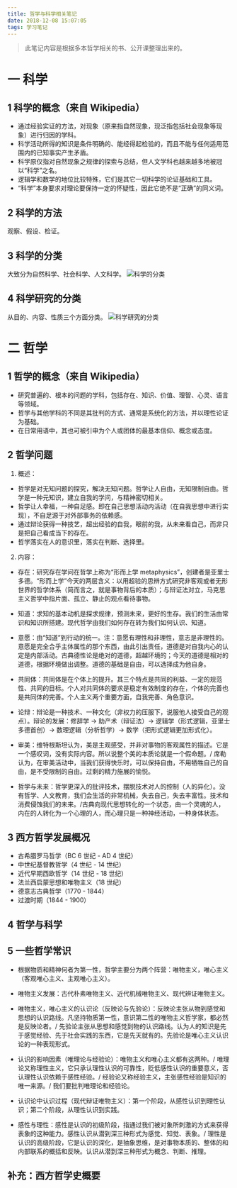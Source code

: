 ```yaml
---
title: 哲学与科学相关笔记
date: 2018-12-08 15:07:05
tags: 学习笔记
---
```

> 此笔记内容是根据多本哲学相关的书、公开课整理出来的。

# 一 科学
## 1 科学的概念（来自 Wikipedia）
- 通过经验实证的方法，对现象（原来指自然现象，现泛指包括社会现象等现象）进行归因的学科。
- 科学活动所得的知识是条件明确的、能经得起检验的，而且不能与任何适用范围内的已知事实产生矛盾。
- 科学原仅指对自然现象之规律的探索与总结，但人文学科也越来越多地被冠以“科学”之名。
- 逻辑学和数学的地位比较特殊，它们是其它一切科学的论证基础和工具。
- “科学”本身要求对理论要保持一定的怀疑性，因此它绝不是“正确”的同义词。

## 2 科学的方法
观察、假设、检证。

## 3 科学的分类
大致分为自然科学、社会科学、人文科学。
![科学的分类](图1.PNG)

## 4 科学研究的分类
从目的、内容、性质三个方面分类。
![科学研究的分类](图2.PNG)

# 二 哲学
## 1 哲学的概念（来自 Wikipedia）
- 研究普遍的、根本的问题的学科，包括存在、知识、价值、理智、心灵、语言等领域。
- 哲学与其他学科的不同是其批判的方式、通常是系统化的方法，并以理性论证为基础。
- 在日常用语中，其也可被引申为个人或团体的最基本信仰、概念或态度。

## 2 哲学问题
1. 概述：
- 哲学是对无知问题的探究，解决无知问题。哲学让人自由，无知限制自由。哲学是一种元知识，建立自我的学问，与精神密切相关。
- 哲学让人幸福，一种自足感。即在自己思想活动内活动（在自我思想中进行实现），不自足源于对外部事务的依赖感。
- 通过辩论获得一种技艺，超出经验的自我，眼前的我，从未来看自己，而非只是把自己看成当下的存在。
- 哲学落实在人的意识里，落实在判断、选择里。

2. 内容：
- 存在：研究存在学问在哲学上称为“形而上学 metaphysics”，创建者是亚里士多德。“形而上学”今天的两层含义：以用超验的思辨方式研究非客观或者无形世界的哲学体系（简而言之，就是事物背后的本质）；与辩证法对立，马克思主义哲学中指片面、孤立、静止的观点看待事物。

- 知道：求知的基本动机是探求规律，预测未来，更好的生存。我们的生活由常识和知识所搭建。现代哲学由我们如何存在转为我们如何认识、知道。

- 意愿：由“知道”到行动的统一。注：意愿有理性和非理性，意志是非理性的。意愿是完全合乎主体属性的那个东西，由此引出责任，道德是对自我内心的认定是内部活动。古典德性论是绝对的道德，超越环境的；今天的道德是相对的道德，根据环境做出调整。道德的基础是自由，可以选择成为他自身。

- 共同体：共同体是在个体上的提升。其三个特点是共同的利益、一定的规范性、共同的目标。个人对共同体的要求是稳定有效制度的存在，个体的完善也是共同体的完善。个人主义两个重要方面，自我完善、角色意识。

- 论辩：辩论是一种技术、一种文化（非权力的压服下，说服他人接受自己的观点）。辩论的发展：修辞学 -> 助产术（辩证法）-> 逻辑学（形式逻辑，亚里士多德首创）-> 数理逻辑（分析哲学）-> 数学（把形式逻辑更加形式化）。

- 审美：维特根斯坦认为，美是主观感受，并非对事物的客观属性的描述。它是一个感叹词，没有实际内容。所以说整个美的本质论就是一个假命题。/ 席勒认为，在审美活动中，当我们获得快乐时，可以保持自由，不用牺牲自己的自由，是不受限制的自由。过剩的精力施展的愉悦。

- 哲学与未来：哲学更深入的批评技术，摆脱技术对人的控制（人的异化）。没有哲学、人文教育，我们会生活的非常机械，失去自己，失去丰富性。技术和消费侵蚀我们的未来。/古典向现代思想转化的一个状态，由一个灵魂的人，内在的人转化为一个心理的人，而心理只是一种神经活动，一种身体状态。

## 3 西方哲学发展概况
- 古希腊罗马哲学（BC 6 世纪 - AD 4 世纪）
- 中世纪基督教哲学（4 世纪 - 14 世纪）
- 近代早期西欧哲学（14 世纪 - 18 世纪）
- 法兰西启蒙思想和唯物主义（18 世纪）
- 德意志古典哲学（1770 - 1844）
- 过渡时期（1844 - 1900）

## 4 哲学与科学


## 5 一些哲学常识
- 根据物质和精神何者为第一性，哲学主要分为两个阵营：唯物主义，唯心主义（客观唯心主义、主观唯心主义）。

- 唯物主义发展：古代朴素唯物主义、近代机械唯物主义、现代辨证唯物主义。

- 唯物主义，唯心主义的认识论（反映论与先验论）：反映论主张从物到感觉和思想的认识路线。凡坚持物质第一性，意识第二性的唯物主义哲学家，都必然是反映论者。/ 先验论主张从思想和感觉到物的认识路线。认为人的知识是先于感觉经验、先于社会实践的东西，它是先天就有的。先验论是唯心主义认识论的一种表现形式。

- 认识的影响因素（唯理论与经验论）：唯物主义和唯心主义都有这两种。/ 唯理论又称理性主义，它只承认理性认识的可靠性，贬低感性认识的重要意义，否认理性认识依赖于感性经验。/ 经验论又称经验主义，主张感性经验是知识的唯一来源。/ 我们要批判唯理论和经验论。

- 认识论中认识过程（现代辩证唯物主义）：第一个阶段，从感性认识到理性认识；第二个阶段，从理性认识到实践。

- 感性与理性：感性是认识的初级阶段，指通过我们被对象所刺激的方式来获得表象的这种能力。感性认识从潜到深三种形式为感觉、知觉、表象。/ 理性是认识的高级阶段，它是认识的深化，是抽象思维，是对事物本质的、整体的和内部联系的概括和反映。认识从潜到深三种形式为概念、判断、推理。

## 补充：西方哲学史概要

